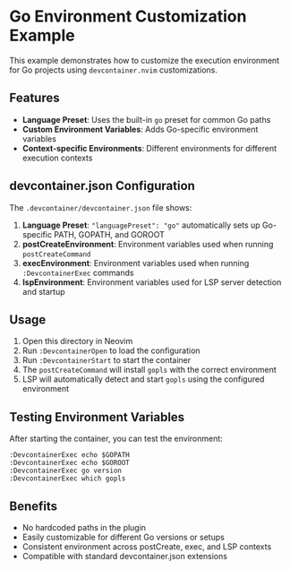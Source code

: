 # Go Environment Customization Example

This example demonstrates how to customize the execution environment for Go projects using `devcontainer.nvim` customizations.

## Features

- **Language Preset**: Uses the built-in `go` preset for common Go paths
- **Custom Environment Variables**: Adds Go-specific environment variables
- **Context-specific Environments**: Different environments for different execution contexts

## devcontainer.json Configuration

The `.devcontainer/devcontainer.json` file shows:

1. **Language Preset**: `"languagePreset": "go"` automatically sets up Go-specific PATH, GOPATH, and GOROOT
2. **postCreateEnvironment**: Environment variables used when running `postCreateCommand`
3. **execEnvironment**: Environment variables used when running `:DevcontainerExec` commands
4. **lspEnvironment**: Environment variables used for LSP server detection and startup

## Usage

1. Open this directory in Neovim
2. Run `:DevcontainerOpen` to load the configuration
3. Run `:DevcontainerStart` to start the container
4. The `postCreateCommand` will install `gopls` with the correct environment
5. LSP will automatically detect and start `gopls` using the configured environment

## Testing Environment Variables

After starting the container, you can test the environment:

```vim
:DevcontainerExec echo $GOPATH
:DevcontainerExec echo $GOROOT
:DevcontainerExec go version
:DevcontainerExec which gopls
```

## Benefits

- No hardcoded paths in the plugin
- Easily customizable for different Go versions or setups
- Consistent environment across postCreate, exec, and LSP contexts
- Compatible with standard devcontainer.json extensions
